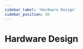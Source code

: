 ```yaml
---
sidebar_label: 'Hardware Design'
sidebar_position: 30
---
```


# Hardware Design

<Tabs queryString="Hardware">
<TabItem value="V1.1">

</TabItem>
</Tabs>